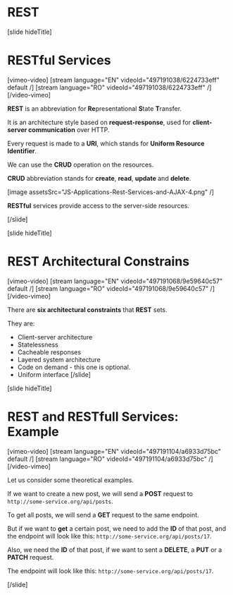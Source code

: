 # REST

[slide hideTitle]

# RESTful Services

[vimeo-video]
[stream language="EN" videoId="497191038/6224733eff" default /]
[stream language="RO" videoId="497191038/6224733eff"  /]
[/video-vimeo]

**REST** is an abbreviation for **Re**presentational **S**tate **T**ransfer.

It is an architecture style based on **request-response**, used for **client-server communication** over HTTP.

Every request is made to a **URI**, which stands for **Uniform Resource Identifier**.

We can use the **CRUD** operation on the resources.

**CRUD** abbreviation stands for **create**, **read**, **update** and **delete**.

[image assetsSrc="JS-Applications-Rest-Services-and-AJAX-4.png" /]

**RESTful** services provide access to the server-side resources.

[/slide]

[slide hideTitle]

# REST Architectural Constrains

[vimeo-video]
[stream language="EN" videoId="497191068/9e59640c57" default /]
[stream language="RO" videoId="497191068/9e59640c57"  /]
[/video-vimeo]

There are **six architectural constraints** that **REST** sets.

They are:

- Client-server architecture
- Statelessness
- Cacheable responses
- Layered system architecture
- Code on demand - this one is optional.
- Uniform interface
[/slide]

[slide hideTitle]
# REST and RESTfull Services: Example

[vimeo-video]
[stream language="EN" videoId="497191104/a6933d75bc" default /]
[stream language="RO" videoId="497191104/a6933d75bc"  /]
[/video-vimeo]

Let us consider some theoretical examples.

If we want to create a new post, we will send a **POST** request to `http://some-service.org/api/posts`.

To get all posts, we will send a **GET** request to the same endpoint.

But if we want to **get** a certain post, we need to add the **ID** of that post, and the endpoint will look like this: `http://some-service.org/api/posts/17`.

Also, we need the **ID** of that post, if  we want to sent a **DELETE**, a **PUT** or a **PATCH** request.

The endpoint will look like this: `http://some-service.org/api/posts/17`.

[/slide]

